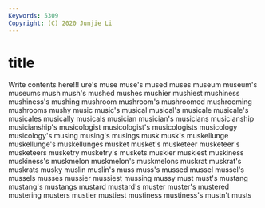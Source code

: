 ```yaml
---
Keywords: 5309
Copyright: (C) 2020 Junjie Li
---
```


# title

Write contents here!!!
ure's 
muse 
muse's 
mused 
muses 
museum 
museum's 
museums 
mush 
mush's
mushed 
mushes 
mushier 
mushiest 
mushiness 
mushiness's 
mushing 
mushroom 
mushroom's 
mushroomed
mushrooming 
mushrooms 
mushy 
music 
music's 
musical 
musical's 
musicale 
musicale's 
musicales
musically 
musicals 
musician 
musician's 
musicians 
musicianship 
musicianship's 
musicologist 
musicologist's 
musicologists
musicology 
musicology's 
musing 
musing's 
musings 
musk 
musk's 
muskellunge 
muskellunge's 
muskellunges
musket 
musket's 
musketeer 
musketeer's 
musketeers 
musketry 
musketry's 
muskets 
muskier 
muskiest
muskiness 
muskiness's 
muskmelon 
muskmelon's 
muskmelons 
muskrat 
muskrat's 
muskrats 
musky 
muslin
muslin's 
muss 
muss's 
mussed 
mussel 
mussel's 
mussels 
musses 
mussier 
mussiest
mussing 
mussy 
must 
must's 
mustang 
mustang's 
mustangs 
mustard 
mustard's 
muster
muster's 
mustered 
mustering 
musters 
mustier 
mustiest 
mustiness 
mustiness's 
mustn't 
musts
